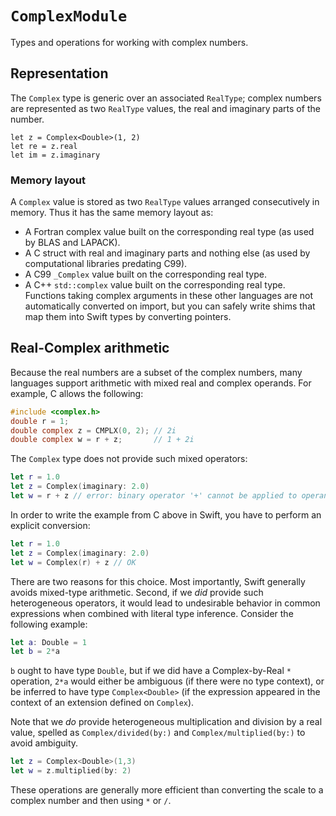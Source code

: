 # ``ComplexModule``

Types and operations for working with complex numbers.

## Representation

The `Complex` type is generic over an associated `RealType`; complex numbers
are represented as two `RealType` values, the real and imaginary parts of the
number.

```
let z = Complex<Double>(1, 2)
let re = z.real
let im = z.imaginary
```

### Memory layout

A `Complex` value is stored as two `RealType` values arranged consecutively
in memory. Thus it has the same memory layout as:
- A Fortran complex value built on the corresponding real type (as used
by BLAS and LAPACK).
- A C struct with real and imaginary parts and nothing else (as used by
computational libraries predating C99).
- A C99 `_Complex` value built on the corresponding real type.
- A C++ `std::complex` value built on the corresponding real type.
Functions taking complex arguments in these other languages are not
automatically converted on import, but you can safely write shims that
map them into Swift types by converting pointers.

## Real-Complex arithmetic

Because the real numbers are a subset of the complex numbers, many
languages support arithmetic with mixed real and complex operands.
For example, C allows the following:

```c
#include <complex.h>
double r = 1;
double complex z = CMPLX(0, 2); // 2i
double complex w = r + z;       // 1 + 2i
```

The `Complex` type does not provide such mixed operators:

```swift
let r = 1.0
let z = Complex(imaginary: 2.0)
let w = r + z // error: binary operator '+' cannot be applied to operands of type 'Double' and 'Complex<Double>'
```

In order to write the example from C above in Swift, you have to perform an
explicit conversion:

```swift
let r = 1.0
let z = Complex(imaginary: 2.0)
let w = Complex(r) + z // OK
```

There are two reasons for this choice. Most importantly, Swift generally avoids
mixed-type arithmetic. Second, if we _did_ provide such heterogeneous operators,
it would lead to undesirable behavior in common expressions when combined with
literal type inference. Consider the following example:

```swift
let a: Double = 1
let b = 2*a
```

`b` ought to have type `Double`, but if we did have a Complex-by-Real `*` 
operation, `2*a` would either be ambiguous (if there were no type context),
or be inferred to have type `Complex<Double>` (if the expression appeared
in the context of an extension defined on `Complex`).

Note that we _do_ provide heterogeneous multiplication and division by a real
value, spelled as ``Complex/divided(by:)`` and ``Complex/multiplied(by:)``
to avoid ambiguity.

```swift
let z = Complex<Double>(1,3)
let w = z.multiplied(by: 2)
```

These operations are generally more efficient than converting the scale to
a complex number and then using `*` or `/`.
